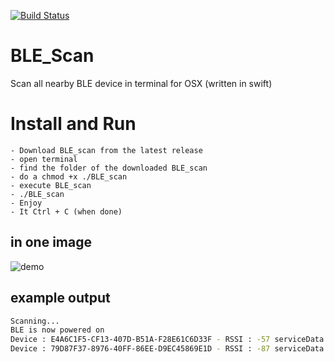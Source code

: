 [![Build Status](https://www.travis-ci.org/tisseurdetoile/BLE_Scan.svg?branch=master)](https://www.travis-ci.org/tisseurdetoile/BLE_Scan)

# BLE_Scan
Scan all nearby BLE device in terminal for OSX (written in swift)


# Install and Run
    - Download BLE_scan from the latest release
    - open terminal
    - find the folder of the downloaded BLE_scan
    - do a chmod +x ./BLE_scan
    - execute BLE_scan
    - ./BLE_scan
    - Enjoy
    - It Ctrl + C (when done)

## in one image    

![demo](screenshots/tty.gif)


## example output

```bash
Scanning...
BLE is now powered on
Device : E4A6C1F5-CF13-407D-B51A-F28E61C6D33F - RSSI : -57 serviceData : [Unknown (<feaa>): <10f90372 75752e76 692f2342 49675541 4d6d5145>] EddyStoneUrl : https://ruu.vi/#BIgUAMmQE 
Device : 79D87F37-8976-40FF-86EE-D9EC45869E1D - RSSI : -87 serviceData : [Unknown (<feaa>): <10ee0372 75752e76 692f2341 6f415841 4d6b73>] EddyStoneUrl : https://ruu.vi/#AoAXAMks ```
```
